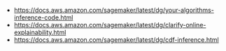 - https://docs.aws.amazon.com/sagemaker/latest/dg/your-algorithms-inference-code.html
- https://docs.aws.amazon.com/sagemaker/latest/dg/clarify-online-explainability.html
- https://docs.aws.amazon.com/sagemaker/latest/dg/cdf-inference.html